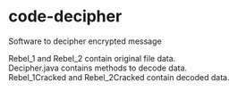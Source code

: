 # code-decipher
Software to decipher encrypted message

Rebel_1 and Rebel_2 contain original file data. <br />
Decipher.java contains methods to decode data. <br />
Rebel_1Cracked and Rebel_2Cracked contain decoded data. 

